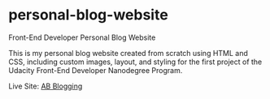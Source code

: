 # personal-blog-website
Front-End Developer Personal Blog Website

This is my personal blog website created from scratch using HTML and CSS, including custom images, layout, and styling for the first project of the Udacity Front-End Developer Nanodegree Program. 

Live Site: <a href="https://alinaktbui.github.io/personal-blog-website/index.html" target="_blank">AB Blogging</a>
